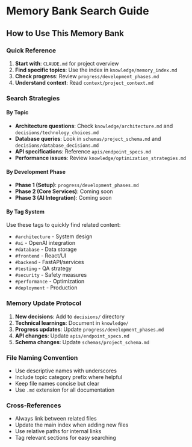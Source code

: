 # Memory Bank Search Guide

## How to Use This Memory Bank

### Quick Reference
1. **Start with**: `CLAUDE.md` for project overview
2. **Find specific topics**: Use the index in `knowledge/memory_index.md`
3. **Check progress**: Review `progress/development_phases.md`
4. **Understand context**: Read `context/project_context.md`

### Search Strategies

#### By Topic
- **Architecture questions**: Check `knowledge/architecture.md` and `decisions/technology_choices.md`
- **Database queries**: Look in `schemas/project_schema.md` and `decisions/database_decisions.md`
- **API specifications**: Reference `apis/endpoint_specs.md`
- **Performance issues**: Review `knowledge/optimization_strategies.md`

#### By Development Phase
- **Phase 1 (Setup)**: `progress/development_phases.md`
- **Phase 2 (Core Services)**: Coming soon
- **Phase 3 (AI Integration)**: Coming soon

#### By Tag System
Use these tags to quickly find related content:
- `#architecture` - System design
- `#ai` - OpenAI integration
- `#database` - Data storage
- `#frontend` - React/UI
- `#backend` - FastAPI/services
- `#testing` - QA strategy
- `#security` - Safety measures
- `#performance` - Optimization
- `#deployment` - Production

### Memory Update Protocol
1. **New decisions**: Add to `decisions/` directory
2. **Technical learnings**: Document in `knowledge/`
3. **Progress updates**: Update `progress/development_phases.md`
4. **API changes**: Update `apis/endpoint_specs.md`
5. **Schema changes**: Update `schemas/project_schema.md`

### File Naming Convention
- Use descriptive names with underscores
- Include topic category prefix where helpful
- Keep file names concise but clear
- Use `.md` extension for all documentation

### Cross-References
- Always link between related files
- Update the main index when adding new files
- Use relative paths for internal links
- Tag relevant sections for easy searching